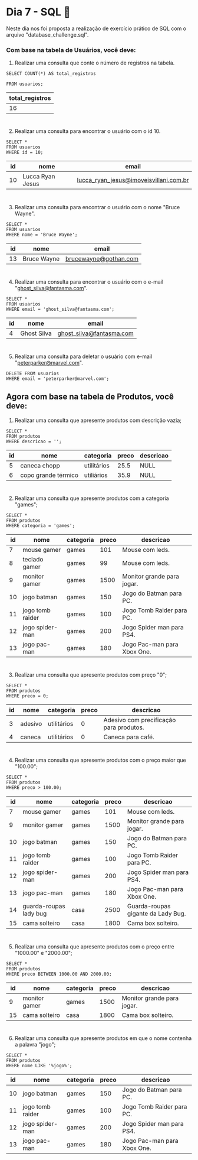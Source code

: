 # Dia 7 - SQL 📑

Neste dia nos foi proposta a realização de exercício prático de SQL com o arquivo "database_challenge.sql".

### Com base na tabela de Usuários, você deve:

1. Realizar uma consulta que conte o número de registros na tabela.

```
SELECT COUNT(*) AS total_registros

FROM usuarios;
```

| total_registros |
| --------------- |
| 16              |

#

2. Realizar uma consulta para encontrar o usuário com o id 10.

```
SELECT *
FROM usuarios
WHERE id = 10;
```

| id  | nome             | email                                  |
| --- | ---------------- | -------------------------------------- |
| 10  | Lucca Ryan Jesus | lucca_ryan_jesus@imoveisvillani.com.br |

#

3. Realizar uma consulta para encontrar o usuário com o nome "Bruce Wayne".

```
SELECT *
FROM usuarios
WHERE nome = 'Bruce Wayne';
```

| id  | nome        | email                 |
| --- | ----------- | --------------------- |
| 13  | Bruce Wayne | brucewayne@gothan.com |

#

4. Realizar uma consulta para encontrar o usuário com o e-mail "ghost_silva@fantasma.com".

```
SELECT *
FROM usuarios
WHERE email = 'ghost_silva@fantasma.com';
```

| id  | nome        | email                    |
| --- | ----------- | ------------------------ |
| 4   | Ghost Silva | ghost_silva@fantasma.com |

#

5. Realizar uma consulta para deletar o usuário com e-mail "peterparker@marvel.com".

```
DELETE FROM usuarios
WHERE email = 'peterparker@marvel.com';
```

## Agora com base na tabela de Produtos, você deve:

1. Realizar uma consulta que apresente produtos com descrição vazia;

```
SELECT *
FROM produtos
WHERE descricao = '';
```

| id  | nome                | categoria   | preco | descricao |
| --- | ------------------- | ----------- | ----- | --------- |
| 5   | caneca chopp        | utilitários | 25.5  | NULL      |
| 6   | copo grande térmico | utiliários  | 35.9  | NULL      |

#

2. Realizar uma consulta que apresente produtos com a categoria "games";

```
SELECT *
FROM produtos
WHERE categoria = 'games';
```

| id  | nome             | categoria | preco | descricao                   |
| --- | ---------------- | --------- | ----- | --------------------------- |
| 7   | mouse gamer      | games     | 101   | Mouse com leds.             |
| 8   | teclado gamer    | games     | 99    | Mouse com leds.             |
| 9   | monitor gamer    | games     | 1500  | Monitor grande para jogar.  |
| 10  | jogo batman      | games     | 150   | Jogo do Batman para PC.     |
| 11  | jogo tomb raider | games     | 100   | Jogo Tomb Raider para PC.   |
| 12  | jogo spider-man  | games     | 200   | Jogo Spider man para PS4.   |
| 13  | jogo pac-man     | games     | 180   | Jogo Pac-man para Xbox One. |

#

3. Realizar uma consulta que apresente produtos com preço "0";

```
SELECT *
FROM produtos
WHERE preco = 0;
```

| id  | nome    | categoria   | preco | descricao                               |
| --- | ------- | ----------- | ----- | --------------------------------------- |
| 3   | adesivo | utilitários | 0     | Adesivo com precificação para produtos. |
| 4   | caneca  | utilitários | 0     | Caneca para café.                       |

#

4. Realizar uma consulta que apresente produtos com o preço maior que "100.00";

```
SELECT *
FROM produtos
WHERE preco > 100.00;
```

| id  | nome                   | categoria | preco | descricao                          |
| --- | ---------------------- | --------- | ----- | ---------------------------------- |
| 7   | mouse gamer            | games     | 101   | Mouse com leds.                    |
| 9   | monitor gamer          | games     | 1500  | Monitor grande para jogar.         |
| 10  | jogo batman            | games     | 150   | Jogo do Batman para PC.            |
| 11  | jogo tomb raider       | games     | 100   | Jogo Tomb Raider para PC.          |
| 12  | jogo spider-man        | games     | 200   | Jogo Spider man para PS4.          |
| 13  | jogo pac-man           | games     | 180   | Jogo Pac-man para Xbox One.        |
| 14  | guarda-roupas lady bug | casa      | 2500  | Guarda-roupas gigante da Lady Bug. |
| 15  | cama solteiro          | casa      | 1800  | Cama box solteiro.                 |

#

5. Realizar uma consulta que apresente produtos com o preço entre "1000.00" e "2000.00";

```
SELECT *
FROM produtos
WHERE preco BETWEEN 1000.00 AND 2000.00;
```

| id  | nome          | categoria | preco | descricao                  |
| --- | ------------- | --------- | ----- | -------------------------- |
| 9   | monitor gamer | games     | 1500  | Monitor grande para jogar. |
| 15  | cama solteiro | casa      | 1800  | Cama box solteiro.         |

#

6. Realizar uma consulta que apresente produtos em que o nome contenha a palavra "jogo";

```
SELECT *
FROM produtos
WHERE nome LIKE '%jogo%';
```

| id  | nome             | categoria | preco | descricao                   |
| --- | ---------------- | --------- | ----- | --------------------------- |
| 10  | jogo batman      | games     | 150   | Jogo do Batman para PC.     |
| 11  | jogo tomb raider | games     | 100   | Jogo Tomb Raider para PC.   |
| 12  | jogo spider-man  | games     | 200   | Jogo Spider man para PS4.   |
| 13  | jogo pac-man     | games     | 180   | Jogo Pac-man para Xbox One. |
